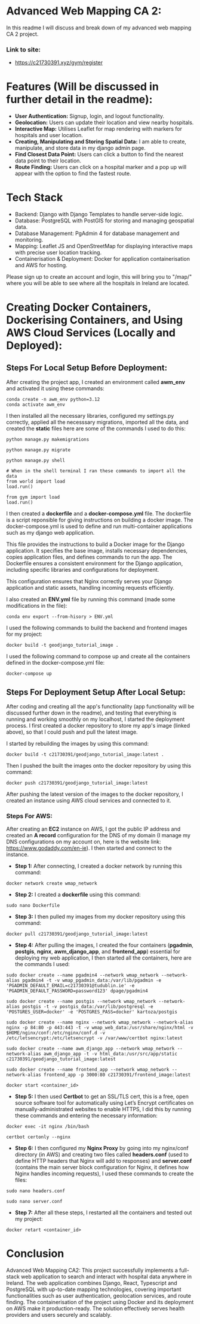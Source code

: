 # Advanced Web Mapping CA 2:
In this readme I will discuss and break down of my advanced web mapping CA 2 project.

### Link to site: 
* https://c21730391.xyz/gym/register

# Features (Will be discussed in further detail in the readme):
* **User Authentication:** Signup, login, and logout functionality.
* **Geolocation:** Users can update their location and view nearby hospitals.
* **Interactive Map:** Utilises Leaflet for map rendering with markers for hospitals and user location.
* **Creating, Manipulating and Storing Spatial Data:** I am able to create, manipulate, and store data in my django admin page.
* **Find Closest Data Point:** Users can click a button to find the nearest data point to their location.
* **Route Finding:** Users can click on a hospital marker and a pop up will appear with the option to find the fastest route.

# Tech Stack
* Backend: Django with Django Templates to handle server-side logic.
* Database: PostgreSQL with PostGIS for storing and managing geospatial data.
* Database Management: PgAdmin 4 for database management and monitoring.
* Mapping: Leaflet JS and OpenStreetMap for displaying interactive maps with precise user location tracking.
* Containerisation & Deployment: Docker for application containerisation and AWS for hosting.

Please sign up to create an account and login, this will bring you to "/map/" where you will be able to see where all the hospitals in Ireland are located.

# Creating Docker Containers, Dockerising Containers, and Using AWS Cloud Services (Locally and Deployed):
## Steps For Local Setup Before Deployment:
After creating the project app, I created an environment called **awm_env** and activated it using these commands:
```
conda create -n awm_env python=3.12
conda activate awm_env
```

I then installed all the necessary libraries, configured my settings.py correctly, applied all the necesssary migrations, imported all the data, and created the **static** files here are some of the commands I used to do this:
```
python manage.py makemigrations

python manage.py migrate

python manage.py shell

# When in the shell terminal I ran these commands to import all the data
from world import load
load.run()

from gym import load
load.run()
```

I then created a **dockerfile** and a **docker-compose.yml** file. The dockerfile is a script reponsible for giving instructions on building a docker image. The docker-compose.yml is used to define and run multi-container applications such as my django web application.

This file provides the instructions to build a Docker image for the Django application. It specifies the base image, installs necessary dependencies, copies application files, and defines commands to run the app. The Dockerfile ensures a consistent environment for the Django application, including specific libraries and configurations for deployment.

This configuration ensures that Nginx correctly serves your Django application and static assets, handling incoming requests efficiently.

I also created an **ENV.yml** file by running this command (made some modifications in the file):
```
conda env export --from-hisory > ENV.yml
```

I used the following commands to build the backend and frontend images for my project:
```
docker build -t geodjango_tutorial_image .
```
I used the following command to compose up and create all the containers defined in the docker-compose.yml file:
```
docker-compose up
```

## Steps For Deployment Setup After Local Setup:
After coding and creating all the app's functionality (app functionality will be discussed further down in the readme), and testing that everything is running and working smoothly on my localhost, I started the deployment process. I first created a docker repository to store my app's image (linked above), so that I could push and pull the latest image.

I started by rebuilding the images by using this command:
```
docker build -t c21730391/geodjango_tutorial_image:latest .
```
Then I pushed the built the images onto the docker repository by using this command:
```
docker push c21730391/geodjango_tutorial_image:latest
```
After pushing the latest version of the images to the docker repository, I created an instance using AWS cloud services and connected to it.

### Steps For AWS:
After creating an **EC2** instance on AWS, I got the public IP address and created an **A record** configuration for the DNS of my domain (I manage my DNS configurations on my account on, here is the website link: https://www.godaddy.com/en-ie). I then started and connect to the instance. 

* **Step 1:** After connecting, I created a docker network by running this command:
```
docker network create wmap_network
```

* **Step 2:** I created a **dockerfile** using this command:
```
sudo nano Dockerfile
```

* **Step 3:** I then pulled my images from my docker repository using this command:
```
docker pull c21730391/geodjango_tutorial_image:latest
```

* **Step 4:** After pulling the images, I created the four containers (**pgadmin**, **postgis**, **nginx**, **awm_django_app**, and **frontend_app**) essential for deploying my web application, I then started all the containers, here are the commands I used:
```
sudo docker create --name pgadmin4 --network wmap_network --network-alias pgadmin4 -t -v wmap_pgadmin_data:/var/lib/pgadmin -e 'PGADMIN_DEFAULT_EMAIL=c21730391@tudublin.ie' -e 'PGADMIN_DEFAULT_PASSWORD=password123' dpage/pgadmin4

sudo docker create --name postgis --network wmap_network --network-alias postgis -t -v postgis_data:/var/lib/postgresql -e 'POSTGRES_USER=docker' -e 'POSTGRES_PASS=docker' kartoza/postgis

sudo docker create --name nginx --network wmap_network --network-alias nginx -p 84:80 -p 443:443 -t -v wmap_web_data:/usr/share/nginx/html -v $HOME/nginx/conf:/etc/nginx/conf.d -v /etc/letsencrypt:/etc/letsencrypt -v /var/www/certbot nginx:latest

sudo docker create --name awm_django_app --network wmap_network --network-alias awm_django_app -t -v html_data:/usr/src/app/static c21730391/geodjango_tutorial_image:latest

sudo docker create --name frontend_app --network wmap_network --network-alias frontend_app -p 3000:80 c21730391/frontend_image:latest

docker start <container_id>
```


* **Step 5:** I then used **Certbot** to get an SSL/TLS cert, this is a free, open source software tool for automatically using Let’s Encrypt certificates on manually-administrated websites to enable HTTPS, I did this by running these commands and entering the necessary information:
```
docker exec -it nginx /bin/bash

certbot certonly --nginx
```

* **Step 6:** I then configured my **Nginx Proxy** by going into my nginx/conf directory (in AWS) and creating two files called **headers.conf** (used to define HTTP headers that Nginx will add to responses) and **server.conf** (contains the main server block configuration for Nginx, it defines how Nginx handles incoming requests), I used these commands to create the files:
```
sudo nano headers.conf

sudo nano server.conf
```

* **Step 7:** After all these steps, I restarted all the containers and tested out my project:
```
docker retart <container_id>
```

# Conclusion
Advanced Web Mapping CA2: This project successfully implements a full-stack web application to search and interact with hospital data anywhere in Ireland. The web application combines Django, React, Typescript and PostgreSQL with up-to-date mapping technologies, covering important functionalities such as user authentication, geolocation services, and route finding. The containerisation of the project using Docker and its deployment on AWS make it production-ready. The solution effectively serves health providers and users securely and scalably.
